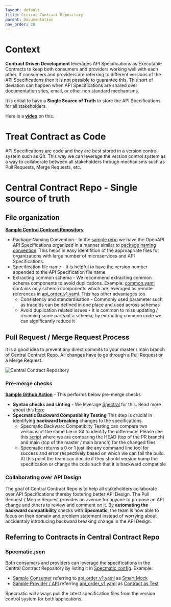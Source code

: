 ```yaml
---
layout: default
title: Central Contract Repository
parent: Documentation
nav_order: 28
---
```


# Context

**Contract Driven Development** leverages API Specifications as Executable Contracts to keep both consumers and providers working well with each other. If consumers and providers are referring to different versions of the API Specifications then it is not possible to guarantee this. This sort of deviation can happen when API Specifications are shared over documentation sites, email, or other non standard mechanisms.

It is critial to have a **Single Source of Truth** to store the API Specifications for all stakeholders.

Here is a **[video](https://youtu.be/U5Agz-mvYIU?t=1827)** on this.

# Treat Contract as Code

API Specifications are code and they are best stored in a version control system such as Git. This way we can leverage the version control system as a way to collaborate between all stakeholders through mechanisms such as Pull Requests, Merge Requests, etc.

# Central Contract Repo - Single source of truth

## File organization

**[Sample Central Contract Repository](https://github.com/znsio/specmatic-order-contracts)**

* Package Naming Convention - In the [sample repo](https://github.com/znsio/specmatic-order-contracts) we have the OpenAPI API Specifications organized in a manner similar to [package naming convention](https://github.com/znsio/specmatic-order-contracts). This helps in easy identifition of the approapriate files for organizations with large number of microservices and API Specifications.
* Specification file name - It is helpful to have the version number appended to the API Specification file name
* Extracting common schema - We recommend extracting common schema components to avoid duplications. Example: [common.yaml](https://github.com/znsio/specmatic-order-contracts/blob/main/in/specmatic/examples/store/common.yaml) contains only schema components which are leveraged as remote references in [api_order_v1.yaml](https://github.com/znsio/specmatic-order-contracts/blob/main/in/specmatic/examples/store/api_order_v1.yaml). This has other advantages too
  * Consistency and standardisation - Commonly used parameter such as traceIds can be defined in one place and used across schemas
  * Avoid duplication related issues - It is common to miss updating / renaming some parts of a schema, by extracting common code we can significantly reduce it

## Pull Request / Merge Request Process

It is a good idea to prevent any direct commits to your master / main branch of Central Contract Repo. All changes have to go through a Pull Request or a Merge Request.

<img alt="Central Contract Repository" src="https://specmatic.in/wp-content/uploads/2022/09/Treat-Contract-as-Code.png" />

### Pre-merge checks

**[Sample Github Action](https://github.com/znsio/specmatic-order-contracts/blob/main/in/specmatic/examples/store/api_order_v1.yaml)** - This performs below pre-merge checks
* **Syntax checks and Linting** - We leverage [Spectral](https://stoplight.io/open-source/spectral) for this. Read more about this [here](https://github.com/znsio/specmatic-order-contracts#linting)
* **Specmatic Backward Compatibility Testing** This step is crucial in identifying **backward breaking** changes to the specifications.
  * Specmatic Backwarc Compatiblity Testing can compare two versions of the same file in Git to identify the difference. Please see this [script](https://github.com/znsio/specmatic-order-contracts/blob/main/backward_compatibility.sh) where we are comparing the HEAD (top of the PR branch) and main (top of the master / main branch) for the changed files
  * Specmatic returns a 0 or 1 just like any command line tool for success and error respectively based on which we can fail the build. At this point the team can decide if they should version bump the specification or change the code such that it is backward compatible

### Collaborating over API Design

The goal of Central Contract Repo is to help all stakeholders collaborate over API Specifications thereby fostering better API Design. The Pull Request / Merge Request provides an avenue for anyone to propose an API change and others to review and comment on it. By **automating the backward compatibility** checks with **Specmatic**, the team is now able to focus on their domain and problem statement instead of worrying about accidentaly introducing backward breaking change in the API Design.

## Referring to Contracts in Central Contract Repo

### Specmatic.json

Both consumers and providers can leverage the specifications in the Central Contract Repository by listing it in [Specmatic config](https://specmatic.in/documentation/specmatic_json.html). Example:
* [Sample Consumer](https://github.com/znsio/specmatic-order-ui) referring to [api_order_v1.yaml](https://github.com/znsio/specmatic-order-contracts/blob/main/in/specmatic/examples/store/api_order_v1.yaml) as [Smart Mock](https://github.com/znsio/specmatic-order-ui/blob/main/specmatic.json)
* [Sample Provider / API](https://github.com/znsio/specmatic-order-api) referring [api_order_v1.yaml](https://github.com/znsio/specmatic-order-contracts/blob/main/in/specmatic/examples/store/api_order_v1.yaml) as [Contract as Test](https://github.com/znsio/specmatic-order-api)

Specmatic will always pull the latest specification files from the version control system for both applications.

